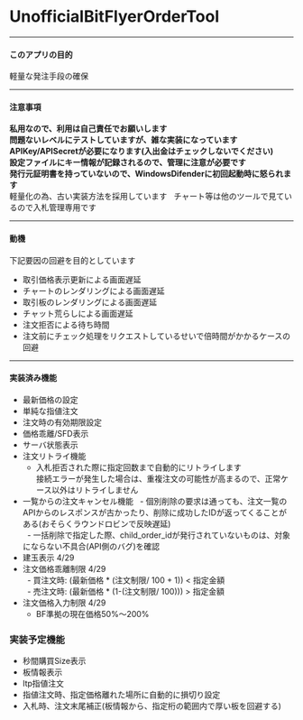 # UnofficialBitFlyerOrderTool
___

#### このアプリの目的
軽量な発注手段の確保
___
#### 注意事項

**私用なので、利用は自己責任でお願いします**  
**問題ないレベルにテストしていますが、雑な実装になっています**  
**APIKey/APISecretが必要になります(入出金はチェックしないでください)**  
**設定ファイルにキー情報が記録されるので、管理に注意が必要です**  
**発行元証明書を持っていないので、WindowsDifenderに初回起動時に怒られます**  
軽量化の為、古い実装方法を採用しています  
チャート等は他のツールで見ているので入札管理専用です  

___
#### 動機
下記要因の回避を目的としています
- 取引価格表示更新による画面遅延  
- チャートのレンダリングによる画面遅延  
- 取引板のレンダリングによる画面遅延  
- チャット荒らしによる画面遅延  
- 注文拒否による待ち時間
- 注文前にチェック処理をリクエストしているせいで倍時間がかかるケースの回避  

___
#### 実装済み機能
- 最新価格の設定
- 単純な指値注文  
- 注文時の有効期限設定  
- 価格乖離/SFD表示  
- サーバ状態表示
- 注文リトライ機能
   - 入札拒否された際に指定回数まで自動的にリトライします  <br>
  接続エラーが発生した場合は、重複注文の可能性が高まるので、正常ケース以外はリトライしません
- 一覧からの注文キャンセル機能
   - 個別削除の要求は通っても、注文一覧のAPIからのレスポンスが古かったり、削除に成功したIDが返ってくることがある(おそらくラウンドロビンで反映遅延)  
   - 一括削除で指定した際、child_order_idが発行されていないものは、対象にならない不具合(API側のバグ)を確認  
- 建玉表示 4/29
- 注文価格乖離制限 4/29  
   - 買注文時: (最新価格 * (注文制限/ 100 + 1)) < 指定金額  
   - 売注文時: (最新価格 * (1-(注文制限/ 100))) > 指定金額  
- 注文価格入力制限 4/29
   - BF準拠の現在価格50%～200%  


### 実装予定機能
- 秒間購買Size表示
- 板情報表示
- ltp指値注文
- 指値注文時、指定価格離れた場所に自動的に損切り設定
- 入札時、注文末尾補正(板情報から、指定桁の範囲内で厚い板を回避する)  
